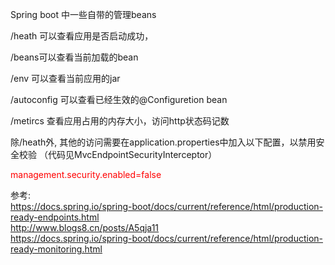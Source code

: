 

Spring boot 中一些自带的管理beans


 
/heath 可以查看应用是否启动成功，

/beans可以查看当前加载的bean

/env 可以查看当前应用的jar

/autoconfig 可以查看已经生效的@Configuretion bean

/metircs 查看应用占用的内存大小，访问http状态码记数

除/heath外, 其他的访问需要在application.properties中加入以下配置，以禁用安全校验 （代码见MvcEndpointSecurityInterceptor）

<span style="color:red">management.security.enabled=false</span>

参考:  
https://docs.spring.io/spring-boot/docs/current/reference/html/production-ready-endpoints.html  
http://www.blogs8.cn/posts/A5qja11  
https://docs.spring.io/spring-boot/docs/current/reference/html/production-ready-monitoring.html  

